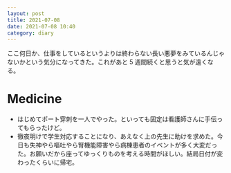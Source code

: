 ```yaml
---
layout: post
title: 2021-07-08
date: 2021-07-08 10:40
category: diary
---
```


ここ何日か、仕事をしているというよりは終わらない長い悪夢をみているんじゃないかという気分になってきた。これがあと 5 週間続くと思うと気が遠くなる。

# Medicine
- はじめてポート穿刺を一人でやった。といっても固定は看護師さんに手伝ってもらったけど。
- 徹夜明けで学生対応することになり、あえなく上の先生に助けを求めた。今日も失神やら嘔吐やら腎機能障害やら病棟患者のイベントが多く大変だった。お願いだから座ってゆっくりものを考える時間がほしい。結局日付が変わったくらいに帰宅。
